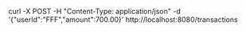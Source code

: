 
curl -X POST -H "Content-Type: application/json" -d '{"userId":"FFF","amount":700.00}' http://localhost:8080/transactions